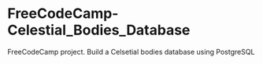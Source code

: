 # FreeCodeCamp-Celestial_Bodies_Database
FreeCodeCamp project. Build a Celsetial bodies database using PostgreSQL
